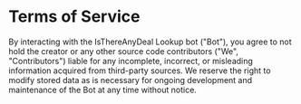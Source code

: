 # Terms of Service

By interacting with the IsThereAnyDeal Lookup bot ("Bot"), you agree to not hold the creator or any other source code contributors ("We", "Contributors") liable for any incomplete, incorrect, or misleading information acquired from third-party sources. We reserve the right to modify stored data as is necessary for ongoing development and maintenance of the Bot at any time without notice.
